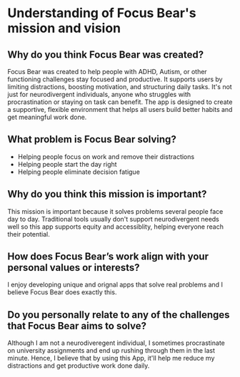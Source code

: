 # Understanding of Focus Bear's mission and vision

## Why do you think Focus Bear was created?
Focus Bear was created to help people with ADHD, Autism, or other functioning challenges stay focused and productive. It supports users by limiting distractions, boosting motivation, and structuring daily tasks. It's not just for neurodivergent individuals, anyone who struggles with procrastination or staying on task can benefit. The app is designed to create a supportive, flexible environment that helps all users build better habits and get meaningful work done.

## What problem is Focus Bear solving?
- Helping people focus on work and remove their distractions
- Helping people start the day right
- Helping people eliminate decision fatigue

## Why do you think this mission is important?
This mission is important because it solves problems several people face day to day. Traditional tools usually don't support neurodivergent needs well so this app supports equity and accessiblity, helping everyone reach their potential.

## How does Focus Bear’s work align with your personal values or interests?
I enjoy developing unique and orignal apps that solve real problems and I believe Focus Bear does exactly this.

## Do you personally relate to any of the challenges that Focus Bear aims to solve?
Although I am not a neurodiveregent individual, I sometimes procrastinate on university assignments and end up rushing through them in the last minute. Hence, I believe that by using this App, it'll help me reduce my distractions and get productive work done daily.